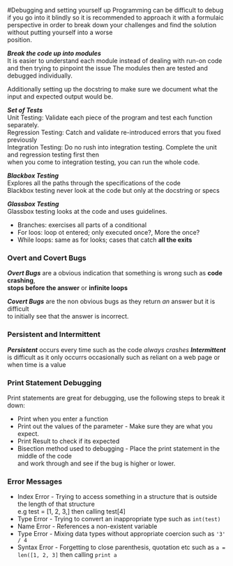 #Debugging and setting yourself up
Programming can be difficult to debug if you go into it blindly so it is recommended to approach it with a formulaic\
perspective in order to break down your challenges and find the solution without putting yourself into a worse \
position.

**_Break the code up into modules_**\
It is easier to understand each module instead of dealing with run-on code and then trying to pinpoint the issue
The modules then are tested and debugged individually.

Additionally setting up the docstring to make sure we document what the input and expected output would be.

**_Set of Tests_**\
Unit Testing: Validate each piece of the program and test each function separately.\
Regression Testing: Catch and validate re-introduced errors that you fixed previously\
Integration Testing: Do no rush into integration testing. Complete the unit and regression testing first then\
when you come to integration testing, you can run the whole code.

**_Blackbox Testing_**\
Explores all the paths through the specifications of the code\
Blackbox testing never look at the code but only at the docstring or specs

**_Glassbox Testing_**\
Glassbox testing looks at the code and uses guidelines.
* Branches: exercises all parts of a conditional
* For loos: loop ot entered; only executed once?, More the once?
* While loops: same as for looks; cases that catch **all the exits**

### Overt and Covert Bugs

**_Overt Bugs_** are a obvious indication that something is wrong such as **code crashing**,\
**stops before the answer** or **infinite loops**

**_Covert Bugs_** are the non obvious bugs as they return *an* answer but it is difficult\
to initially see that the answer is incorrect.

### Persistent and Intermittent 
**_Persistent_** occurs every time such as the code *always crashes*
**_Intermittent_** is difficult as it only occurrs occasionally such as reliant on a web page or when time is a value

### Print Statement Debugging
Print statements are great for debugging, use the following steps to break it down:
* Print when you enter a function
* Print out the values of the parameter - Make sure they are what you expect.
* Print Result to check if its expected
* Bisection method used to debugging - Place the print statement in the middle of the code\
and work through and see if the bug is higher or lower.

### Error Messages
* Index Error - Trying to access something in a structure that is outside the length of that structure\
                e.g  test = [1, 2, 3,] then calling test[4]
* Type Error - Trying to convert an inappropriate type such as `int(test)`
* Name Error - References a non-existent variable
* Type Error - Mixing data types without appropriate coercion such as `'3' / 4`
* Syntax Error - Forgetting to close parenthesis, quotation etc such as `a = len([1, 2, 3]` then calling `print a`
